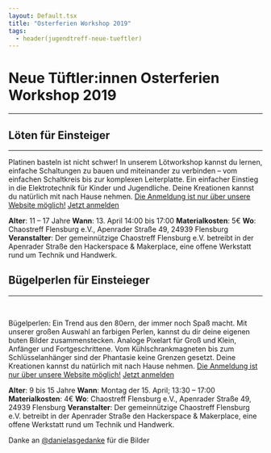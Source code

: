 ```yaml
---
layout: Default.tsx
title: "Osterferien Workshop 2019"
tags:
  - header(jugendtreff-neue-tueftler)
---
```


# Neue Tüftler:innen Osterferien Workshop 2019
----
## Löten für Einsteiger
----
Platinen basteln ist nicht schwer! In unserem Lötworkshop kannst du lernen, einfache Schaltungen zu bauen und miteinander zu verbinden – vom einfachen Schaltkreis bis zur komplexen Leiterplatte. Ein einfacher Einstieg in die Elektrotechnik für Kinder und Jugendliche. Deine Kreationen kannst du natürlich mit nach Hause nehmen.
[Die Anmeldung ist nur über unsere Website möglich!](https://tickets.chaostreff-flensburg.de/ctfl/osterferien-loeten/)
<a class="btn btn-primary my-2" href="https://tickets.chaostreff-flensburg.de/ctfl/osterferien-loeten/">Jetzt anmelden</a>

**Alter**: 11 – 17 Jahre
**Wann**: 13. April 14:00 bis 17:00
**Materialkosten**: 5€
**Wo**: Chaostreff Flensburg e.V., Apenrader Straße 49, 24939 Flensburg
**Veranstalter**: Der gemeinnützige Chaostreff Flensburg e.V. betreibt in der Apenrader Straße den Hackerspace & Makerplace, eine offene Werkstatt rund um Technik und Handwerk.

## Bügelperlen für Einsteieger
----
<br>

Bügelperlen: Ein Trend aus den 80ern, der immer noch Spaß macht. Mit unserer großen Auswahl an farbigen Perlen, kannst du dir deine eigenen buten Bilder zusammenstecken. Analoge Pixelart für Groß und Klein, Anfänger und Fortgeschrittene. Vom Kühlschrankmagneten bis zum Schlüsselanhänger sind der Phantasie keine Grenzen gesetzt. Deine Kreationen kannst du natürlich mit nach Hause nehmen.
[Die Anmeldung ist nur über unsere Website möglich!](https://tickets.chaostreff-flensburg.de/ctfl/osterferien-loeten/)
<a class="btn btn-primary my-2" href="https://tickets.chaostreff-flensburg.de/ctfl/osterferien-loeten/">Jetzt anmelden</a>

**Alter**: 9 bis 15 Jahre
**Wann**: Montag der 15. April; 13:30 – 17:00
**Materialkosten**: 4€
**Wo**: Chaostreff Flensburg e.V., Apenrader Straße 49, 24939 Flensburg
**Veranstalter**: Der gemeinnützige Chaostreff Flensburg e.V. betreibt in der Apenrader Straße den Hackerspace & Makerplace, eine offene Werkstatt rund um Technik und Handwerk.

Danke an [@danielasgedanke](https://twitter.com/danielasgedanke) für die Bilder
